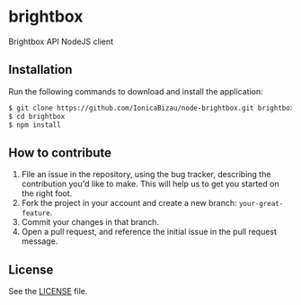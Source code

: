 # brightbox
Brightbox API NodeJS client

## Installation
Run the following commands to download and install the application:

```sh
$ git clone https://github.com/IonicaBizau/node-brightbox.git brightbox
$ cd brightbox
$ npm install
```

## How to contribute

1. File an issue in the repository, using the bug tracker, describing the
   contribution you'd like to make. This will help us to get you started on the
   right foot.
2. Fork the project in your account and create a new branch:
   `your-great-feature`.
3. Commit your changes in that branch.
4. Open a pull request, and reference the initial issue in the pull request
   message.

## License
See the [LICENSE](./LICENSE) file.

